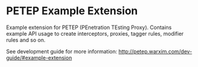 # PETEP Example Extension
Example extension for PETEP (PEnetration TEsting Proxy).
Contains example API usage to create interceptors, proxies, tagger rules, modifier rules and so on.

See development guide for more information: http://petep.warxim.com/dev-guide/#example-extension